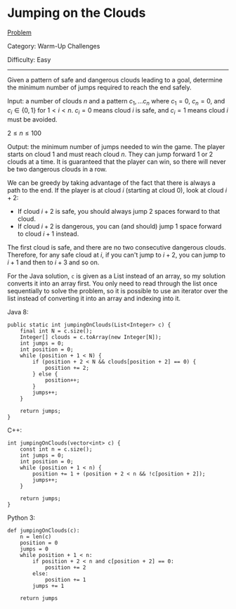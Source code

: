 # Jumping on the Clouds

[Problem](https://www.hackerrank.com/challenges/jumping-on-the-clouds/problem)

Category: Warm-Up Challenges

Difficulty: Easy

---

Given a pattern of safe and dangerous clouds leading to a goal, determine the
minimum number of jumps required to reach the end safely.

Input: a number of clouds $n$ and a pattern $c_1, \ldots c_n$ where $c_1 = 0$,
$c_n = 0$, and $c_i \in \{0, 1\}$ for $1 < i < n$. $c_i = 0$ means cloud $i$ is
safe, and $c_i = 1$ means cloud $i$ must be avoided.

$2 \leq n \leq 100$

Output: the minimum number of jumps needed to win the game. The player starts on
cloud 1 and must reach cloud $n$. They can jump forward 1 or 2 clouds at a time.
It is guaranteed that the player can win, so there will never be two dangerous
clouds in a row.

We can be greedy by taking advantage of the fact that there is always a path to
the end. If the player is at cloud $i$ (starting at cloud 0), look at cloud
$i + 2$:

- If cloud $i + 2$ is safe, you should always jump 2 spaces forward to that
cloud.
- If cloud $i + 2$ is dangerous, you can (and should) jump 1 space forward to
cloud $i + 1$ instead.

The first cloud is safe, and there are no two consecutive dangerous clouds.
Therefore, for any safe cloud at $i$, if you can't jump to $i + 2$, you can jump
to $i + 1$ and then to $i + 3$ and so on.

For the Java solution, ```c``` is given as a List instead of an array, so my
solution converts it into an array first. You only need to read through the list
once sequentially to solve the problem, so it is possible to use an iterator
over the list instead of converting it into an array and indexing into it.

Java 8:
```
public static int jumpingOnClouds(List<Integer> c) {
    final int N = c.size();
    Integer[] clouds = c.toArray(new Integer[N]);
    int jumps = 0;
    int position = 0;
    while (position + 1 < N) {
        if (position + 2 < N && clouds[position + 2] == 0) {
            position += 2;
        } else {
            position++;
        }
        jumps++;
    }
    
    return jumps;
}
```

C++:
```
int jumpingOnClouds(vector<int> c) {
    const int n = c.size();
    int jumps = 0;
    int position = 0;
    while (position + 1 < n) {
        position += 1 + (position + 2 < n && !c[position + 2]);
        jumps++;
    }
    
    return jumps;
}
```

Python 3:
```
def jumpingOnClouds(c):
    n = len(c)
    position = 0
    jumps = 0
    while position + 1 < n:
        if position + 2 < n and c[position + 2] == 0:
            position += 2
        else:
            position += 1
        jumps += 1
        
    return jumps
```
